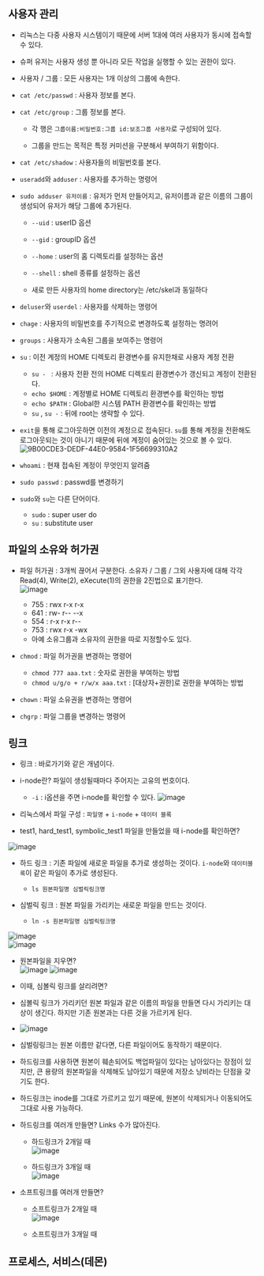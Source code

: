 
## 사용자 관리
- 리눅스는 다중 사용자 시스템이기 때문에 서버 1대에 여러 사용자가 동시에 접속할 수 있다.

- 슈퍼 유저는 사용자 생성 뿐 아니라 모든 작업을 실행할 수 있는 권한이 있다. 

- 사용자 / 그룹 : 모든 사용자는 1개 이상의 그룹에 속한다. 

- `cat /etc/passwd` : 사용자 정보를 본다.

- `cat /etc/group` : 그룹 정보를 본다.

  - 각 행은 `그룹이름:비밀번호:그룹 id:보조그룹 사용자`로 구성되어 있다. 
  
  - 그룹을 만드는 목적은 특정 커미션을 구분해서 부여하기 위함이다. 

- `cat /etc/shadow` : 사용자들의 비밀번호를 본다.

- `useradd`와 `adduser` : 사용자를 추가하는 명령어

- `sudo adduser 유저이름` : 유저가 먼저 만들어지고, 유저이름과 같은 이름의 그룹이 생성되어 유저가 해당 그룹에 추가된다. 
  
  - `--uid` : userID 옵션
  
  - `--gid` : groupID 옵션
  
  - `--home` : user의 홈 디렉토리를 설정하는 옵션
  
  - `--shell` : shell 종류를 설정하는 옵션

  - 새로 만든 사용자의 home directory는 /etc/skel과 동일하다
    
- `deluser`와 `userdel` : 사용자를 삭제하는 명령어

- `chage` : 사용자의 비밀번호를 주기적으로 변경하도록 설정하는 명려어

- `groups` : 사용자가 소속된 그룹을 보여주는 명령어


- `su` : 이전 계정의 HOME 디렉토리 환경변수를 유지한채로 사용자 계정 전환
  - `su - ` :  사용자 전환 전의 HOME 디렉토리 환경변수가 갱신되고 계정이 전환된다. 
  - `echo $HOME` : 계정별로 HOME 디렉토리 환경변수를 확인하는 방법
  - `echo $PATH` : Global한 시스템 PATH 환경변수를 확인하는 방법
  - `su` , `su -` : 뒤에 root는 생략할 수 있다.  
  
- `exit`을 통해 로그아웃하면 이전의 계정으로 접속된다. `su`를 통해 계정을 전환해도 로그아웃되는 것이 아니기 때문에 뒤에 계정이 숨어있는 것으로 볼 수 있다. <br>
![9B00CDE3-DEDF-44E0-9584-1F56699310A2](https://user-images.githubusercontent.com/77392444/113230215-7f835400-92d3-11eb-8eab-7b153ce29726.jpeg)


- `whoami` : 현재 접속된 계정이 무엇인지 알려줌

- `sudo passwd` : passwd를 변경하기

- `sudo`와 `su`는 다른 단어이다.
    - `sudo` : super user do
    - `su` : substitute user


## 파일의 소유와 허가권

- 파일 허가권 : 3개씩 끊어서 구분한다. 소유자 / 그룹 / 그외 사용자에 대해 각각 Read(4), Write(2), eXecute(1)의 권한을 2진법으로 표기한다. <br>
![image](https://user-images.githubusercontent.com/77392444/113228610-35e53a00-92d0-11eb-86ae-abb08bc0cf90.png)
  - 755 : rwx r-x r-x
  - 641 : rw- r-- --x
  - 554 : r-x r-x r--
  - 753 : rwx r-x -wx
  - 아예 소유그룹과 소유자의 권한을 따로 지정할수도 있다.

- `chmod` : 파일 허가권을 변경하는 명령어
  - `chmod 777 aaa.txt` : 숫자로 권한을 부여하는 방법
  - `chmod u/g/o + r/w/x aaa.txt` : [대상자+권한]로 권한을 부여하는 방법


- `chown` : 파일 소유권을 변경하는 명령어

- `chgrp` : 파일 그룹을 변경하는 명령어

## 링크

- 링크 : 바로가기와 같은 개념이다.

- i-node란? 파일이 생성될때마다 주어지는 고유의 번호이다.
  - `-i` : i옵션을 주면 i-node를 확인할 수 있다.
![image](https://user-images.githubusercontent.com/77392444/113235382-e443ac00-92dd-11eb-83a0-04325b4481a9.png) <br>

- 리눅스에서 파일 구성 : `파일명` + `i-node` + `데이터 블록`


- test1, hard_test1, symbolic_test1 파일을 만들었을 때 i-node를 확인하면?

![image](https://user-images.githubusercontent.com/77392444/113235979-f6721a00-92de-11eb-9faa-e3c11782a2e6.png) <br>

- 하드 링크 : 기존 파일에 새로운 파일을 추가로 생성하는 것이다. `i-node`와 `데이터블록`이 같은 파일이 추가로 생성된다.
  - `ls 원본파일명 심벌릭링크명`

- 심벌릭 링크 : 원본 파일을 가리키는 새로운 파일을 만드는 것이다. 
  - `ln -s 원본파일명 심벌릭링크명`<br>


![image](https://user-images.githubusercontent.com/77392444/113234342-0d633d00-92dc-11eb-9d51-371a27bf213d.png) <br>
![image](https://user-images.githubusercontent.com/77392444/113234434-371c6400-92dc-11eb-889e-4b7321ba3fab.png)<br>

- 원본파일을 지우면?<br>
![image](https://user-images.githubusercontent.com/77392444/113234565-7c409600-92dc-11eb-9fc7-2cd5a9789851.png)
![image](https://user-images.githubusercontent.com/77392444/113234596-92e6ed00-92dc-11eb-99ac-faeb0137d4c5.png)

- 이때, 심볼릭 링크를 살리려면? 

- 심볼릭 링크가 가리키던 원본 파일과 같은 이름의 파일을 만들면 다시 가리키는 대상이 생긴다. 하지만 기존 원본과는 다른 것을 가르키게 된다. <br>
- ![image](https://user-images.githubusercontent.com/77392444/113234707-bf9b0480-92dc-11eb-8fde-3e08bef7de07.png)

- 심벌링링크는 원본 이름만 같다면, 다른 파일이어도 동작하기 때문이다. 

- 하드링크를 사용하면 원본이 훼손되어도 백업파일이 있다는 남아있다는 장점이 있지만, 큰 용량의 원본파일을 삭제해도 남아있기 때문에 저장소 낭비라는 단점을 갖기도 한다. 

- 하드링크는 inode를 그대로 가르키고 있기 때문에, 원본이 삭제되거나 이동되어도 그대로 사용 가능하다. 


- 하드링크를 여러개 만들면? Links 수가 많아진다.
  - 하드링크가 2개일 때<br>
![image](https://user-images.githubusercontent.com/77392444/113236287-8d3ed680-92df-11eb-9610-02e9a2b88230.png)

  - 하드링크가 3개일 때<br>
![image](https://user-images.githubusercontent.com/77392444/113236384-b495a380-92df-11eb-8361-c0131bcd6708.png)


- 소프트링크를 여러개 만들면?
  - 소프트링크가 2개일 때<br>
![image](https://user-images.githubusercontent.com/77392444/113236580-16560d80-92e0-11eb-838f-a105ff61e4e5.png)

  - 소프트링크가 3개일 때


## 프로세스, 서비스(데몬)

